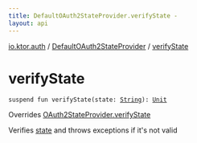 ```yaml
---
title: DefaultOAuth2StateProvider.verifyState - 
layout: api
---
```


<div class='api-docs-breadcrumbs'><a href="../index.html">io.ktor.auth</a> / <a href="index.html">DefaultOAuth2StateProvider</a> / <a href="./verify-state.html">verifyState</a></div>

# verifyState

<div class="signature"><code><span class="keyword">suspend</span> <span class="keyword">fun </span><span class="identifier">verifyState</span><span class="symbol">(</span><span class="parameterName" id="io.ktor.auth.DefaultOAuth2StateProvider$verifyState(kotlin.String)/state">state</span><span class="symbol">:</span>&nbsp;<a href="https://kotlinlang.org/api/latest/jvm/stdlib/kotlin/-string/index.html"><span class="identifier">String</span></a><span class="symbol">)</span><span class="symbol">: </span><a href="https://kotlinlang.org/api/latest/jvm/stdlib/kotlin/-unit/index.html"><span class="identifier">Unit</span></a></code></div>

Overrides <a href="../-o-auth2-state-provider/verify-state.html">OAuth2StateProvider.verifyState</a>

Verifies <a href="verify-state.html#io.ktor.auth.DefaultOAuth2StateProvider$verifyState(kotlin.String)/state">state</a> and throws exceptions if it's not valid

